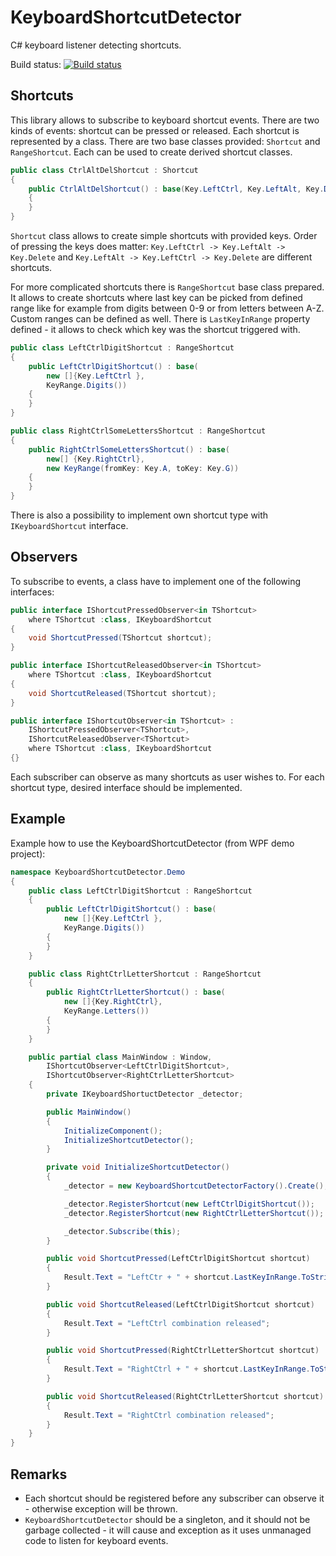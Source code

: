 # KeyboardShortcutDetector

C# keyboard listener detecting shortcuts.

Build status: 
[![Build status](https://ci.appveyor.com/api/projects/status/yy9xm6q5uw8crd64?svg=true)](https://ci.appveyor.com/project/damian-krychowski/keyboardshortcutdetector)

## Shortcuts

This library allows to subscribe to keyboard shortcut events. There are two kinds of events: shortcut can be pressed or released.
Each shortcut is represented by a class. There are two base classes provided: `Shortcut` and `RangeShortcut`. Each can be used to create
derived shortcut classes. 

```csharp
public class CtrlAltDelShortcut : Shortcut
{
    public CtrlAltDelShortcut() : base(Key.LeftCtrl, Key.LeftAlt, Key.Delete)
    {        
    }
}
```

`Shortcut` class allows to create simple shortcuts with provided keys. Order of pressing the keys does matter: 
`Key.LeftCtrl -> Key.LeftAlt -> Key.Delete` and `Key.LeftAlt -> Key.LeftCtrl -> Key.Delete` are different shortcuts.

For more complicated shortcuts there is `RangeShortcut` base class prepared. It allows to create shortcuts where last key can be 
picked from defined range like for example from digits between 0-9 or from letters between A-Z. Custom ranges can be defined as well.
There is `LastKeyInRange` property defined - it allows to check which key was the shortcut triggered with.

```csharp
public class LeftCtrlDigitShortcut : RangeShortcut
{
    public LeftCtrlDigitShortcut() : base(
        new []{Key.LeftCtrl }, 
        KeyRange.Digits())
    {
    }
}
```

```csharp
public class RightCtrlSomeLettersShortcut : RangeShortcut
{
    public RightCtrlSomeLettersShortcut() : base(
        new[] {Key.RightCtrl},
        new KeyRange(fromKey: Key.A, toKey: Key.G))
    {
    }
}
```

There is also a possibility to implement own shortcut type with `IKeyboardShortcut` interface.

## Observers

To subscribe to events, a class have to implement one of the following interfaces: 

```csharp
public interface IShortcutPressedObserver<in TShortcut> 
    where TShortcut :class, IKeyboardShortcut
{
    void ShortcutPressed(TShortcut shortcut);
}

public interface IShortcutReleasedObserver<in TShortcut>
    where TShortcut :class, IKeyboardShortcut
{
    void ShortcutReleased(TShortcut shortcut);
}

public interface IShortcutObserver<in TShortcut> :
    IShortcutPressedObserver<TShortcut>,
    IShortcutReleasedObserver<TShortcut>
    where TShortcut :class, IKeyboardShortcut
{}
```

Each subscriber can observe as many shortcuts as user wishes to. For each shortcut type, desired interface should be implemented.

## Example

Example how to use the KeyboardShortcutDetector (from WPF demo project):

```csharp
namespace KeyboardShortcutDetector.Demo
{
    public class LeftCtrlDigitShortcut : RangeShortcut
    {
        public LeftCtrlDigitShortcut() : base(
            new []{Key.LeftCtrl }, 
            KeyRange.Digits())
        {
        }
    }

    public class RightCtrlLetterShortcut : RangeShortcut
    {
        public RightCtrlLetterShortcut() : base(
            new []{Key.RightCtrl},
            KeyRange.Letters())
        {
        }
    }

    public partial class MainWindow : Window, 
        IShortcutObserver<LeftCtrlDigitShortcut>,
        IShortcutObserver<RightCtrlLetterShortcut>
    {
        private IKeyboardShortuctDetector _detector;

        public MainWindow()
        {
            InitializeComponent();
            InitializeShortcutDetector();
        }

        private void InitializeShortcutDetector()
        {
            _detector = new KeyboardShortcutDetectorFactory().Create(); 

            _detector.RegisterShortcut(new LeftCtrlDigitShortcut());    
            _detector.RegisterShortcut(new RightCtrlLetterShortcut());  

            _detector.Subscribe(this);
        }

        public void ShortcutPressed(LeftCtrlDigitShortcut shortcut)
        {
            Result.Text = "LeftCtr + " + shortcut.LastKeyInRange.ToString();
        }

        public void ShortcutReleased(LeftCtrlDigitShortcut shortcut)
        {
            Result.Text = "LeftCtrl combination released";
        }

        public void ShortcutPressed(RightCtrlLetterShortcut shortcut)
        {
            Result.Text = "RightCtrl + " + shortcut.LastKeyInRange.ToString();
        }

        public void ShortcutReleased(RightCtrlLetterShortcut shortcut)
        {
            Result.Text = "RightCtrl combination released";
        }
    }
}
```

## Remarks

- Each shortcut should be registered before any subscriber can observe it - otherwise exception will be thrown.
- `KeyboardShortcutDetector` should be a singleton, and it should not be garbage collected - it will cause and exception as it uses unmanaged code to listen for keyboard events.

